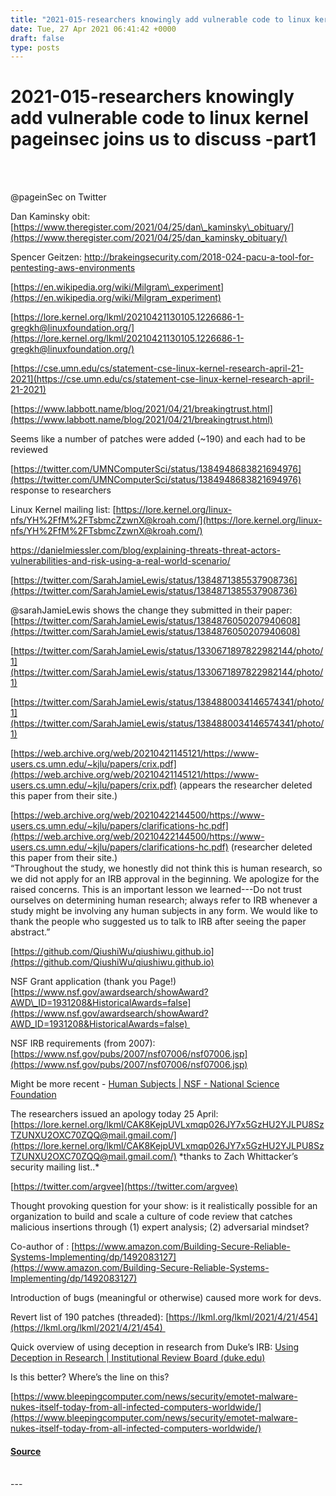```yaml
---
title: "2021-015-researchers knowingly add vulnerable code to linux kernel pageinsec joins us to discuss -part1"
date: Tue, 27 Apr 2021 06:41:42 +0000
draft: false
type: posts
---
```

# 2021-015-researchers knowingly add vulnerable code to linux kernel pageinsec joins us to discuss -part1

<br/>

<br/>
  
  

@pageinSec on Twitter

Dan Kaminsky obit: [https://www.theregister.com/2021/04/25/dan\_kaminsky\_obituary/](https://www.theregister.com/2021/04/25/dan_kaminsky_obituary/)

Spencer Geitzen: http://brakeingsecurity.com/2018-024-pacu-a-tool-for-pentesting-aws-environments

[https://en.wikipedia.org/wiki/Milgram\_experiment](https://en.wikipedia.org/wiki/Milgram_experiment)

[https://lore.kernel.org/lkml/20210421130105.1226686-1-gregkh@linuxfoundation.org/](https://lore.kernel.org/lkml/20210421130105.1226686-1-gregkh@linuxfoundation.org/)

[https://cse.umn.edu/cs/statement-cse-linux-kernel-research-april-21-2021](https://cse.umn.edu/cs/statement-cse-linux-kernel-research-april-21-2021)

  
  
  

[https://www.labbott.name/blog/2021/04/21/breakingtrust.html](https://www.labbott.name/blog/2021/04/21/breakingtrust.html)

Seems like a number of patches were added (~190) and each had to be reviewed

[https://twitter.com/UMNComputerSci/status/1384948683821694976](https://twitter.com/UMNComputerSci/status/1384948683821694976) response to researchers

Linux Kernel mailing list: [https://lore.kernel.org/linux-nfs/YH%2FfM%2FTsbmcZzwnX@kroah.com/](https://lore.kernel.org/linux-nfs/YH%2FfM%2FTsbmcZzwnX@kroah.com/)

https://danielmiessler.com/blog/explaining-threats-threat-actors-vulnerabilities-and-risk-using-a-real-world-scenario/

[https://twitter.com/SarahJamieLewis/status/1384871385537908736](https://twitter.com/SarahJamieLewis/status/1384871385537908736)

@sarahJamieLewis shows the change they submitted in their paper: [https://twitter.com/SarahJamieLewis/status/1384876050207940608](https://twitter.com/SarahJamieLewis/status/1384876050207940608)

[https://twitter.com/SarahJamieLewis/status/1330671897822982144/photo/1](https://twitter.com/SarahJamieLewis/status/1330671897822982144/photo/1)

[https://twitter.com/SarahJamieLewis/status/1384880034146574341/photo/1](https://twitter.com/SarahJamieLewis/status/1384880034146574341/photo/1)

[https://web.archive.org/web/20210421145121/https://www-users.cs.umn.edu/~kjlu/papers/crix.pdf](https://web.archive.org/web/20210421145121/https://www-users.cs.umn.edu/~kjlu/papers/crix.pdf) (appears the researcher deleted this paper from their site.)

[https://web.archive.org/web/20210422144500/https://www-users.cs.umn.edu/~kjlu/papers/clarifications-hc.pdf](https://web.archive.org/web/20210422144500/https://www-users.cs.umn.edu/~kjlu/papers/clarifications-hc.pdf) (researcher deleted this paper from their site.)  
“Throughout the study, we honestly did not think this is human research, so we did not apply for an IRB approval in the beginning. We apologize for the raised concerns. This is an important lesson we learned---Do not trust ourselves on determining human research; always refer to IRB whenever a study might be involving any human subjects in any form. We would like to thank the people who suggested us to talk to IRB after seeing the paper abstract.”

[https://github.com/QiushiWu/qiushiwu.github.io](https://github.com/QiushiWu/qiushiwu.github.io)

NSF Grant application (thank you Page!) [https://www.nsf.gov/awardsearch/showAward?AWD\_ID=1931208&HistoricalAwards=false](https://www.nsf.gov/awardsearch/showAward?AWD_ID=1931208&HistoricalAwards=false) 

NSF IRB requirements (from 2007): [https://www.nsf.gov/pubs/2007/nsf07006/nsf07006.jsp](https://www.nsf.gov/pubs/2007/nsf07006/nsf07006.jsp)

Might be more recent - [Human Subjects | NSF - National Science Foundation](https://www.nsf.gov/bfa/dias/policy/human.jsp)

The researchers issued an apology today 25 April: [https://lore.kernel.org/lkml/CAK8KejpUVLxmqp026JY7x5GzHU2YJLPU8SzTZUNXU2OXC70ZQQ@mail.gmail.com/](https://lore.kernel.org/lkml/CAK8KejpUVLxmqp026JY7x5GzHU2YJLPU8SzTZUNXU2OXC70ZQQ@mail.gmail.com/) \*thanks to Zach Whittacker’s security mailing list..\*

[https://twitter.com/argvee](https://twitter.com/argvee)

Thought provoking question for your show: is it realistically possible for an organization to build and scale a culture of code review that catches malicious insertions through (1) expert analysis; (2) adversarial mindset?

Co-author of : [https://www.amazon.com/Building-Secure-Reliable-Systems-Implementing/dp/1492083127](https://www.amazon.com/Building-Secure-Reliable-Systems-Implementing/dp/1492083127)

Introduction of bugs (meaningful or otherwise) caused more work for devs.

Revert list of 190 patches (threaded): [https://lkml.org/lkml/2021/4/21/454](https://lkml.org/lkml/2021/4/21/454) 

Quick overview of using deception in research from Duke’s IRB: [Using Deception in Research | Institutional Review Board (duke.edu)](https://campusirb.duke.edu/irb-policies/using-deception-research)

Is this better? Where’s the line on this?

[https://www.bleepingcomputer.com/news/security/emotet-malware-nukes-itself-today-from-all-infected-computers-worldwide/](https://www.bleepingcomputer.com/news/security/emotet-malware-nukes-itself-today-from-all-infected-computers-worldwide/)

#### [Source](http://brakeingsecurity.com/2021-015-researchers-knowingly-add-vulnerable-code-to-linux-kernel-pageinsec-joins-us-to-discuss-part1)

<br/>
---
